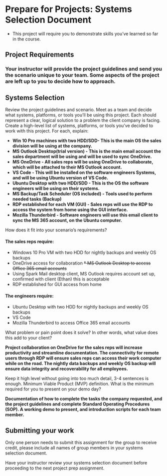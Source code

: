 # Prepare for Projects: Systems Selection Document
* This project will require you to demonstrate skills you’ve learned so far in the course.
## Project Requirements

### Your instructor will provide the project guidelines and send you the scenario unique to your team. Some aspects of the project are left up to you to decide how to approach.
## Systems Selection

Review the project guidelines and scenario. Meet as a team and decide what systems, platforms, or tools you’ll be using this project. Each should represent a clear, logical solution to a problem the client company is facing.
Create a high-level list of systems, platforms, or tools you’ve decided to work with this project. For each, explain:

* <b> Win 10 Pro machines with two HDD/SDD-  This is the main OS the sales division will be using at the company. </b>
* <b> MS Outlook Desktop(trial version) - This is the main email account the sales department will be using and will be used to sync OneDrive. </b>
* <b> MS OneDrive - All sales reps will be using OneDrive to collaborate, which will be attached to their MS Outlook account. </b>
* <b> VS Code - This will be installed on the software engineers Systems, and will be using Ubuntu version of VS Code. </b>
* <b> Ubuntu Desktop with two HDD/SDD - This is the OS the software engineers will be using on their systems. </b>
* <b> MS Backup/Task Scheduler (OS included) - Tools used to perform needed tasks (Backup) </b>
* <b> RDP established for each VM (GUI) - Sales reps will use the RDP to access the system from home using the GUI interface. </b>
* <b> Mozilla Thunderbird - Software engineers will use this email client to sync the MS 365 account, on the Ubuntu computer.  </b>

How does it fit into your scenario’s requirements?

#### The sales reps require:
* Windows 10 Pro VM with two HDD for nightly backups and weekly OS backups
* OneDrive access for collaboration
~~* MS Outlook Desktop to access Office 365 email accounts~~
* Using Spark Mail desktop client, MS Outlook requires account set up, confirmed with client (Ethan) this is acceptable
* RDP established for GUI access from home
#### The engineers require:
* Ubuntu Desktop with two HDD for nightly backups and weekly OS backups
* VS Code
* Mozilla Thunderbird to access Office 365 email accounts 
    
What problem or pain point does it solve? In other words, what value does this add to your client?

<b> Project collaboration on OneDrive for the sales reps will increase productivity and streamline documentation.  The connectivity for remote users through RDP will ensure sales reps can access their work computer while on the road.  The nightly data backups and weekly OS backup will ensure data integrity and recoverability for all employees. </b>

Keep it high level without going into too much detail, 3-4 sentences is enough.
Minimum Viable Product (MVP) definition.
What is the minimum required for you to present on your demo day?

<b> Documentation of how to complete the tasks the company requested, and the project guidelines and complete Standard Operating Procedures (SOP). A working demo to present, and introduction scripts for each team member. </b>

## Submitting your work

Only one person needs to submit this assignment for the group to receive credit, please include all names of group members in your systems selection document.

Have your instructor review your systems selection document before proceeding to the next project prep assignment.
